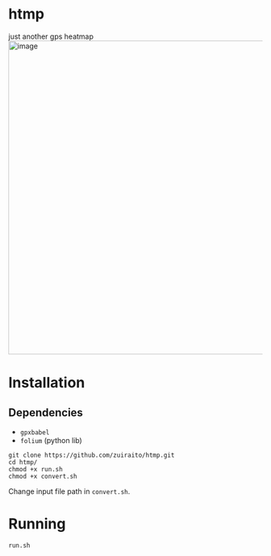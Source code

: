# htmp
just another gps heatmap
<img width="1066" height="622" alt="image" src="https://github.com/user-attachments/assets/48bc0f24-3409-46c5-b3c5-2f41f1dcd4f9" />

# Installation
## Dependencies
- `gpxbabel`
- `folium` (python lib)
```
git clone https://github.com/zuiraito/htmp.git
cd htmp/
chmod +x run.sh
chmod +x convert.sh
```
Change input file path in `convert.sh`.
# Running
```
run.sh
```
